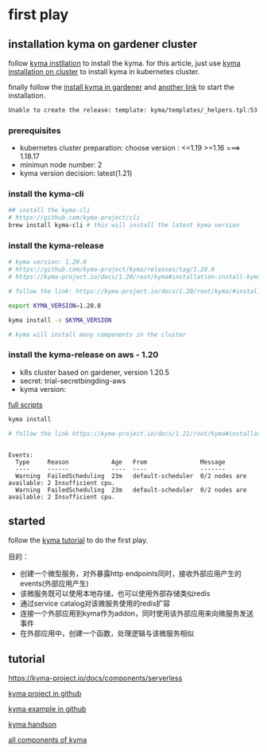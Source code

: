 # first play

## installation kyma on gardener cluster

follow [kyma instllation](https://kyma-project.io/docs/#installation-installation) to install the kyma. for this article, just use [kyma installation on cluster](https://kyma-project.io/docs/#installation-install-kyma-on-a-cluster) to install kyma in kubernetes cluster.

finally follow the [install kyma in gardener](https://jam4.sapjam.com/blogs/show/YZm1zvh0pdnZua6fyT8LOT) and [another link](https://cxwiki.sap.com/pages/viewpage.action?spaceKey=ps&title=Kyma+on+Gardener) to start the installation.

```txt
Unable to create the release: template: kyma/templates/_helpers.tpl:53:4: executing "kyma.checkRequirements" at <fail (printf "Unsupported Kubernetes version used on the cluster. Found '%s' but expected a version within range '%s'." $shootInfo.data.kubernetesVersion .Values.initializer.requires.k8s.version)>: error calling fail: Unsupported Kubernetes version used on the cluster. Found '1.20.5' but expected a version within range '<=1.19 >=1.16'.
```

### prerequisites

- kubernetes cluster preparation: choose version : <=1.19 >=1.16 ===> 1.18.17
- minimun node number: 2
- kyma version decision: latest(1.21)

### install the kyma-cli

```sh
## install the kyma-cli
# https://github.com/kyma-project/cli
brew install kyma-cli # this will install the latest kyma version
```

### install the kyma-release

```sh
# kyma version: 1.20.0
# https://github.com/kyma-project/kyma/releases/tag/1.20.0
# https://kyma-project.io/docs/1.20/root/kyma#installation-install-kyma-on-a-cluster

# follow the link: https://kyma-project.io/docs/1.20/root/kyma/#installation-install-kyma-on-a-cluster-choose-the-release-to-install

export KYMA_VERSION=1.20.0

kyma install -s $KYMA_VERSION

# kyma will install many components in the cluster
```

### install the kyma-release on aws - 1.20

- k8s cluster based on gardener, version 1.20.5
- secret: trial-secretbingding-aws
- kyma version: 

[full scripts](https://github.com/kyma-project/cli/blob/main/docs/gen-docs/kyma_provision_gardener_aws.md)

```sh
kyma install

# follow the link https://kyma-project.io/docs/1.21/root/kyma#installation-overview to see all the components

```

```error

Events:
  Type     Reason            Age   From               Message
  ----     ------            ----  ----               -------
  Warning  FailedScheduling  23m   default-scheduler  0/2 nodes are available: 2 Insufficient cpu.
  Warning  FailedScheduling  23m   default-scheduler  0/2 nodes are available: 2 Insufficient cpu.
```


## started

follow the [kyma tutorial](https://kyma-project.io/docs/root/getting-started/) to do the first play.

目的：

- 创建一个微型服务，对外暴露http endpoints同时，接收外部应用产生的events(外部应用产生)
- 该微服务既可以使用本地存储，也可以使用外部存储类似redis
- 通过service catalog对该微服务使用的redis扩容
- 连接一个外部应用到kyma作为addon，同时使用该外部应用来向微服务发送事件
- 在外部应用中，创建一个函数，处理逻辑与该微服务相似



## tutorial

https://kyma-project.io/docs/components/serverless

[kyma project in github](https://github.com/kyma-project)

[kyma example in github](https://github.com/kyma-project/examples)

[kyma handson](https://blogs.sap.com/2020/06/22/kyma-hands-on-part-1/)

[all components of kyma](https://kyma-project.io/docs/1.21/root/kyma#installation-overview )
